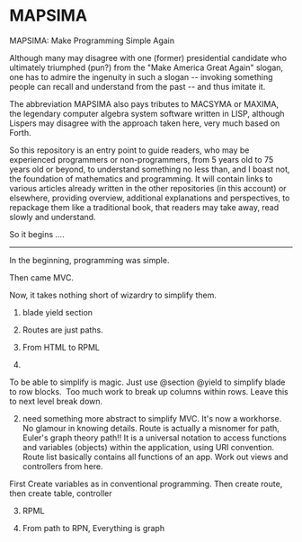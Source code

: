 # MAPSIMA
MAPSIMA: Make Programming Simple Again

Although many may disagree with one (former) presidential candidate who ultimately triumphed (pun?) from the "Make America Great Again" slogan, one has to admire the ingenuity in such a slogan -- invoking something people can recall and understand from the past -- and thus imitate it.

The abbreviation MAPSIMA also pays tributes to MACSYMA or MAXIMA, the legendary computer algebra system software written in LISP, although Lispers may disagree with the approach taken here, very much based on Forth.

So this repository is an entry point to guide readers, who may be experienced programmers or non-programmers, from 5 years old to 75 years old or beyond, to understand something no less than, and I boast not, the foundation of mathematics and programming. It will contain links to various articles already written in the other repositories (in this account) or elsewhere, providing overview, additional explanations and perspectives, to repackage them like a traditional book, that readers may take away, read slowly and understand.

So it begins ....

<hr>

In the beginning, programming was simple.

Then came MVC.

Now, it takes nothing short of wizardry to simplify them.

1) blade yield section
2) Routes are just paths.
3) From HTML to RPML

1)
To be able to simplify is magic.
Just use @section @yield to simplify blade to row blocks. 
Too much work to break up columns within rows. Leave this to next level break down.

2) need something more abstract to simplify MVC. It's now a workhorse. No glamour in knowing details.
Route is actually a misnomer for path, Euler's graph theory path!!
It is a universal notation to access functions and variables (objects) within the application, using URI convention. 
Route list basically contains all functions of an app. Work out views and controllers from here.

First Create variables as in conventional programming. Then create route, then create table, controller 

3) RPML

4) From path to RPN, Everything is graph 
